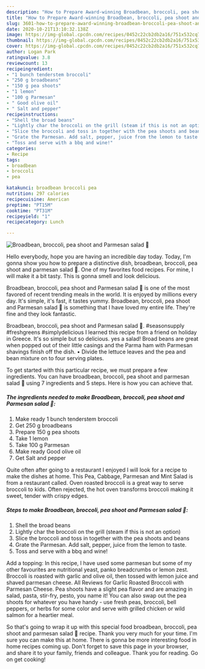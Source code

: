 ```yaml
---
description: "How to Prepare Award-winning Broadbean, broccoli, pea shoot and Parmesan salad 🥗"
title: "How to Prepare Award-winning Broadbean, broccoli, pea shoot and Parmesan salad 🥗"
slug: 3601-how-to-prepare-award-winning-broadbean-broccoli-pea-shoot-and-parmesan-salad
date: 2020-10-21T13:10:32.138Z
image: https://img-global.cpcdn.com/recipes/0452c22cb2db2a16/751x532cq70/broadbean-broccoli-pea-shoot-and-parmesan-salad-🥗-recipe-main-photo.jpg
thumbnail: https://img-global.cpcdn.com/recipes/0452c22cb2db2a16/751x532cq70/broadbean-broccoli-pea-shoot-and-parmesan-salad-🥗-recipe-main-photo.jpg
cover: https://img-global.cpcdn.com/recipes/0452c22cb2db2a16/751x532cq70/broadbean-broccoli-pea-shoot-and-parmesan-salad-🥗-recipe-main-photo.jpg
author: Logan Park
ratingvalue: 3.8
reviewcount: 13
recipeingredient:
- "1 bunch tenderstem broccoli"
- "250 g broadbeans"
- "150 g pea shoots"
- "1 lemon"
- "100 g Parmesan"
- " Good olive oil"
- " Salt and pepper"
recipeinstructions:
- "Shell the broad beans"
- "Lightly char the broccoli on the grill (steam if this is not an option)"
- "Slice the broccoli and toss in together with the pea shoots and beans"
- "Grate the Parmesan. Add salt, pepper, juice from the lemon to taste."
- "Toss and serve with a bbq and wine!"
categories:
- Recipe
tags:
- broadbean
- broccoli
- pea

katakunci: broadbean broccoli pea 
nutrition: 297 calories
recipecuisine: American
preptime: "PT15M"
cooktime: "PT31M"
recipeyield: "1"
recipecategory: Lunch

---
```



![Broadbean, broccoli, pea shoot and Parmesan salad 🥗](https://img-global.cpcdn.com/recipes/0452c22cb2db2a16/751x532cq70/broadbean-broccoli-pea-shoot-and-parmesan-salad-🥗-recipe-main-photo.jpg)

Hello everybody, hope you are having an incredible day today. Today, I'm gonna show you how to prepare a distinctive dish, broadbean, broccoli, pea shoot and parmesan salad 🥗. One of my favorites food recipes. For mine, I will make it a bit tasty. This is gonna smell and look delicious.

Broadbean, broccoli, pea shoot and Parmesan salad 🥗 is one of the most favored of recent trending meals in the world. It is enjoyed by millions every day. It's simple, it's fast, it tastes yummy. Broadbean, broccoli, pea shoot and Parmesan salad 🥗 is something that I have loved my entire life. They're fine and they look fantastic.

Broadbean, broccoli, pea shoot and Parmesan salad 🥗. #seasonsupply #freshgreens #simplydelicious I learned this recipe from a friend on holiday in Greece. It&#39;s so simple but so delicious. yes a salad! Broad beans are great when popped out of their little casings and the Parma ham with Parmesan shavings finish off the dish. • Divide the lettuce leaves and the pea and bean mixture on to four serving plates.


To get started with this particular recipe, we must prepare a few ingredients. You can have broadbean, broccoli, pea shoot and parmesan salad 🥗 using 7 ingredients and 5 steps. Here is how you can achieve that.

<!--inarticleads1-->

##### The ingredients needed to make Broadbean, broccoli, pea shoot and Parmesan salad 🥗:

1. Make ready 1 bunch tenderstem broccoli
1. Get 250 g broadbeans
1. Prepare 150 g pea shoots
1. Take 1 lemon
1. Take 100 g Parmesan
1. Make ready  Good olive oil
1. Get  Salt and pepper


Quite often after going to a restaurant I enjoyed I will look for a recipe to make the dishes at home. This Pea, Cabbage, Parmesan and Mint Salad is from a restaurant called. Oven roasted broccoli is a great way to serve broccoli to kids. Often rejected, the hot oven transforms broccoli making it sweet, tender with crispy edges. 

<!--inarticleads2-->

##### Steps to make Broadbean, broccoli, pea shoot and Parmesan salad 🥗:

1. Shell the broad beans
1. Lightly char the broccoli on the grill (steam if this is not an option)
1. Slice the broccoli and toss in together with the pea shoots and beans
1. Grate the Parmesan. Add salt, pepper, juice from the lemon to taste.
1. Toss and serve with a bbq and wine!


Add a topping: In this recipe, I have used some parmesan but some of my other favourites are nutritional yeast, panko breadcrumbs or lemon zest. Broccoli is roasted with garlic and olive oil, then tossed with lemon juice and shaved parmesan cheese. All Reviews for Garlic Roasted Broccoli with Parmesan Cheese. Pea shoots have a slight pea flavor and are amazing in salad, pasta, stir-fry, pesto, you name it! You can also swap out the pea shoots for whatever you have handy - use fresh peas, broccoli, bell peppers, or herbs for some color and serve with grilled chicken or wild salmon for a heartier meal. 

So that's going to wrap it up with this special food broadbean, broccoli, pea shoot and parmesan salad 🥗 recipe. Thank you very much for your time. I'm sure you can make this at home. There is gonna be more interesting food in home recipes coming up. Don't forget to save this page in your browser, and share it to your family, friends and colleague. Thank you for reading. Go on get cooking!

